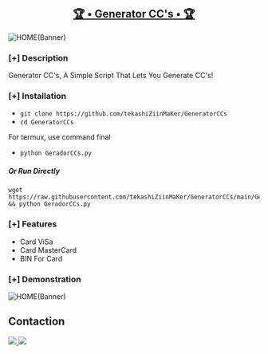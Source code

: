<h2 align="center"><u>🏆 • Generator CC's • 🏆</u></h2>

![HOME(Banner)](https://user-images.githubusercontent.com/98004421/155220913-54665512-0b38-4f27-82bd-0772e7bea1dc.gif)


### [+] Description
Generator CC's, A Simple Script That Lets You Generate CC's!

### [+] Installation

 - `git clone https://github.com/tekashiZiinMaKer/GeneratorCCs`
 - `cd GeneratorCCs`

For termux, use command final
 - `python GeradorCCs.py`

##### Or Run Directly
```
wget https://raw.githubusercontent.com/tekashiZiinMaKer/GeneratorCCs/main/GeradorCCs.py && python GeradorCCs.py
```
### [+] Features
 - Card ViSa
 - Card MasterCard 
 - BIN For Card
### [+] Demonstration
![HOME(Banner)](https://user-images.githubusercontent.com/98004421/155219229-760e1f1c-002b-4653-97f0-2f681318d7e1.jpg)

## **Contaction**
<p align="left">
  <a href="tekashimaker504@gmail.com" alt="Gmail" target="_blank">
  <img src="https://img.shields.io/badge/-Gmail-FF0000?style=for-the-badge&logo=gmail&logoColor=white">
  </a> 
<a href="https://www.instagram.com/@tekashimaker/" alt="Instagram" target="blank">
  <img src="https://img.shields.io/badge/Instagram-E4405F?style=for-the-badge&logo=instagram&logoColor=white">
  </a>
  </p>
 <br>
